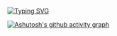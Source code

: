 [![Typing SVG](https://readme-typing-svg.herokuapp.com?font=Fira+Code&pause=1000&color=3F9049&width=435&lines=Priv+I'm+Sudoku+Shifter+—+Python+dev)](https://git.io/typing-svg)

[![Ashutosh's github activity graph](https://github-readme-activity-graph.vercel.app/graph?username=SudokuShifter&theme=github-compact)](https://github.com/ashutosh00710/github-readme-activity-graph)
